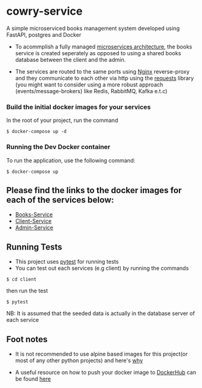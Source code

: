 # cowry-service
A simple microserviced books management system developed using FastAPI, postgres and Docker

- To acommplish a fully managed [microservices architecture](https://en.wikipedia.org/wiki/Microservices), the books service is created seperately as opposed to using a shared books database between the client and the admin.

- The services are routed to the same ports using [Nginx](https://www.nginx.com/) reverse-proxy and they communicate to each other via http using the  [requests](https://docs.python-requests.org/en/latest/) library (you might want to consider using a more robust approach (events/message-brokers) like Redis, RabbitMQ, Kafka e.t.c)


### Build the initial docker images for your services
In the root of your project, run the command
```
$ docker-compose up -d
```
### Running the Dev Docker container

To run the application, use the following command:

```
$ docker-compose up
```


## Please find the links to the docker images for each of the services below:
- [Books-Service](https://hub.docker.com/repository/docker/ewave112/cowry-service-books)
- [Client-Service](https://hub.docker.com/repository/docker/ewave112/cowry-service-user)
- [Admin-Service](https://hub.docker.com/repository/docker/ewave112/cowry-service-admin-api)

## Running Tests
- This project uses [pytest](https://docs.pytest.org/en/7.0.x/) for running tests
- You can test out each services (e.g client) by running the commands

```
$ cd client
```
then run the test
```
$ pytest
```
NB: It is assumed that the seeded data is actually in the database server of each service


## Foot notes
* It is not recommended to use alpine based images for this project(or most of any other python projects) and here's [why](https://github.com/tiangolo/uvicorn-gunicorn-fastapi-docker#-alpine-python-warning)

* A useful resource on how to push your docker image to [DockerHub](https://hub.docker.com)  can be found [here](https://ropenscilabs.github.io/r-docker-tutorial/04-Dockerhub.html)
